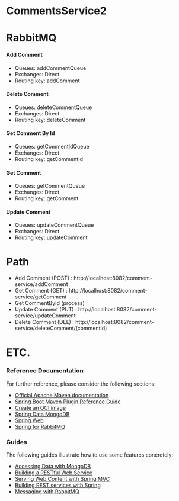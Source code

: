 # CommentsService2

# RabbitMQ
#### Add Comment
 - Queues: addCommentQueue
 - Exchanges: Direct
 - Routing key: addComment
#### Delete Comment
 - Queues: deleteCommentQueue
 - Exchanges: Direct
 - Routing key: deleteComment
#### Get Comment By Id
 - Queues: getCommentIdQueue
 - Exchanges: Direct
 - Routing key: getCommentId
#### Get Comment
 - Queues: getCommentQueue
 - Exchanges: Direct
 - Routing key: getComment
#### Update Comment
 - Queues: updateCommentQueue
 - Exchanges: Direct
 - Routing key: updateComment

# Path
- Add Comment (POST)   : http://localhost:8082/comment-service/addComment
- Get Comment (GET)    : http://localhost:8082/comment-service/getComment
- Get CommentById (process)
- Update Comment (PUT) : http://localhost:8082/comment-service/updateComment
- Delete Comment (DEL) : http://localhost:8082/comment-service/deleteComment/(commentId)


# ETC.
### Reference Documentation

For further reference, please consider the following sections:

* [Official Apache Maven documentation](https://maven.apache.org/guides/index.html)
* [Spring Boot Maven Plugin Reference Guide](https://docs.spring.io/spring-boot/docs/3.1.5/maven-plugin/reference/html/)
* [Create an OCI image](https://docs.spring.io/spring-boot/docs/3.1.5/maven-plugin/reference/html/#build-image)
* [Spring Data MongoDB](https://docs.spring.io/spring-boot/docs/3.1.5/reference/htmlsingle/index.html#data.nosql.mongodb)
* [Spring Web](https://docs.spring.io/spring-boot/docs/3.1.5/reference/htmlsingle/index.html#web)
* [Spring for RabbitMQ](https://docs.spring.io/spring-boot/docs/3.1.5/reference/htmlsingle/index.html#messaging.amqp)

### Guides

The following guides illustrate how to use some features concretely:

* [Accessing Data with MongoDB](https://spring.io/guides/gs/accessing-data-mongodb/)
* [Building a RESTful Web Service](https://spring.io/guides/gs/rest-service/)
* [Serving Web Content with Spring MVC](https://spring.io/guides/gs/serving-web-content/)
* [Building REST services with Spring](https://spring.io/guides/tutorials/rest/)
* [Messaging with RabbitMQ](https://spring.io/guides/gs/messaging-rabbitmq/)


